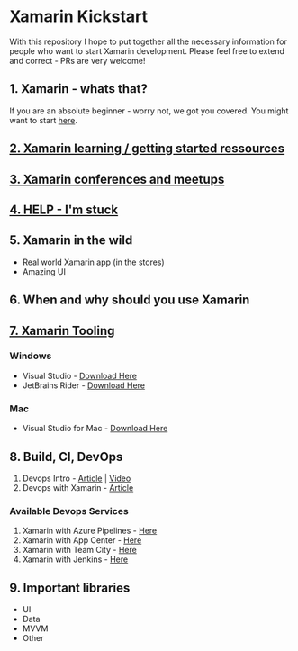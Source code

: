 # Xamarin Kickstart
With this repository I hope to put together all the necessary information for people who want to start Xamarin development. Please feel free to extend and correct - PRs are very welcome!

## 1. Xamarin - whats that?
If you are an absolute beginner - worry not, we got you covered. You might want to start [here](
https://dotnet.microsoft.com/learn/xamarin/what-is-xamarin).

## [2. Xamarin learning / getting started ressources](./xamarinlearning)

## [3. Xamarin conferences and meetups](./conference_meetup)

## [4. HELP - I'm stuck](./helpimstuck)

## 5. Xamarin in the wild

- Real world Xamarin app (in the stores)
- Amazing UI

## 6. When and why should you use Xamarin

## [7. Xamarin Tooling](./xamarintooling)

### Windows

- Visual Studio - [Download Here](https://visualstudio.microsoft.com/downloads/)
- JetBrains Rider - [Download Here](https://www.jetbrains.com/rider/)

### Mac

- Visual Studio for Mac - [Download Here](https://visualstudio.microsoft.com/vs/mac/)

## 8. Build, CI, DevOps

1. Devops Intro - [Article](https://docs.microsoft.com/en-us/xamarin/tools/ci/intro-to-ci) | [Video](https://youtu.be/wXgnh2Q7Uv8)
2. Devops with Xamarin - [Article](https://docs.microsoft.com/en-us/xamarin/tools/ci/devops)

### Available Devops Services

1. Xamarin with Azure Pipelines - [Here](https://docs.microsoft.com/en-us/azure/devops/pipelines/ecosystems/xamarin?view=azure-devops&tabs=yaml)
2. Xamarin with App Center - [Here](https://docs.microsoft.com/en-us/appcenter/build/xamarin/)
3. Xamarin with Team City - [Here](https://docs.microsoft.com/en-us/xamarin/tools/ci/teamcity)
4. Xamarin with Jenkins - [Here](https://docs.microsoft.com/en-us/xamarin/tools/ci/jenkins-walkthrough)

## 9. Important libraries

- UI
- Data
- MVVM
- Other